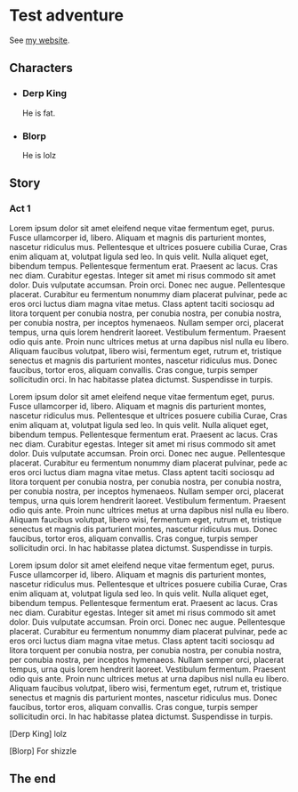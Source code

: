 # Test adventure


See [my website][].

[my website]: http://foo.bar.baz

## Characters

- ### Derp King

    He is fat.

- ### Blorp

    He is lolz

## Story

### Act 1

Lorem ipsum dolor sit amet eleifend neque vitae fermentum eget, purus. Fusce ullamcorper id, libero. Aliquam et magnis dis parturient montes, nascetur ridiculus mus. Pellentesque et ultrices posuere cubilia Curae, Cras enim aliquam at, volutpat ligula sed leo. In quis velit. Nulla aliquet eget, bibendum tempus. Pellentesque fermentum erat. Praesent ac lacus. Cras nec diam. Curabitur egestas. Integer sit amet mi risus commodo sit amet dolor. Duis vulputate accumsan. Proin orci. Donec nec augue. Pellentesque placerat. Curabitur eu fermentum nonummy diam placerat pulvinar, pede ac eros orci luctus diam magna vitae metus. Class aptent taciti sociosqu ad litora torquent per conubia nostra, per conubia nostra, per conubia nostra, per conubia nostra, per inceptos hymenaeos. Nullam semper orci, placerat tempus, urna quis lorem hendrerit laoreet. Vestibulum fermentum. Praesent odio quis ante. Proin nunc ultrices metus at urna dapibus nisl nulla eu libero. Aliquam faucibus volutpat, libero wisi, fermentum eget, rutrum et, tristique senectus et magnis dis parturient montes, nascetur ridiculus mus. Donec faucibus, tortor eros, aliquam convallis. Cras congue, turpis semper sollicitudin orci. In hac habitasse platea dictumst. Suspendisse in turpis.

Lorem ipsum dolor sit amet eleifend neque vitae fermentum eget, purus. Fusce ullamcorper id, libero. Aliquam et magnis dis parturient montes, nascetur ridiculus mus. Pellentesque et ultrices posuere cubilia Curae, Cras enim aliquam at, volutpat ligula sed leo. In quis velit. Nulla aliquet eget, bibendum tempus. Pellentesque fermentum erat. Praesent ac lacus. Cras nec diam. Curabitur egestas. Integer sit amet mi risus commodo sit amet dolor. Duis vulputate accumsan. Proin orci. Donec nec augue. Pellentesque placerat. Curabitur eu fermentum nonummy diam placerat pulvinar, pede ac eros orci luctus diam magna vitae metus. Class aptent taciti sociosqu ad litora torquent per conubia nostra, per conubia nostra, per conubia nostra, per conubia nostra, per inceptos hymenaeos. Nullam semper orci, placerat tempus, urna quis lorem hendrerit laoreet. Vestibulum fermentum. Praesent odio quis ante. Proin nunc ultrices metus at urna dapibus nisl nulla eu libero. Aliquam faucibus volutpat, libero wisi, fermentum eget, rutrum et, tristique senectus et magnis dis parturient montes, nascetur ridiculus mus. Donec faucibus, tortor eros, aliquam convallis. Cras congue, turpis semper sollicitudin orci. In hac habitasse platea dictumst. Suspendisse in turpis.

Lorem ipsum dolor sit amet eleifend neque vitae fermentum eget, purus. Fusce ullamcorper id, libero. Aliquam et magnis dis parturient montes, nascetur ridiculus mus. Pellentesque et ultrices posuere cubilia Curae, Cras enim aliquam at, volutpat ligula sed leo. In quis velit. Nulla aliquet eget, bibendum tempus. Pellentesque fermentum erat. Praesent ac lacus. Cras nec diam. Curabitur egestas. Integer sit amet mi risus commodo sit amet dolor. Duis vulputate accumsan. Proin orci. Donec nec augue. Pellentesque placerat. Curabitur eu fermentum nonummy diam placerat pulvinar, pede ac eros orci luctus diam magna vitae metus. Class aptent taciti sociosqu ad litora torquent per conubia nostra, per conubia nostra, per conubia nostra, per conubia nostra, per inceptos hymenaeos. Nullam semper orci, placerat tempus, urna quis lorem hendrerit laoreet. Vestibulum fermentum. Praesent odio quis ante. Proin nunc ultrices metus at urna dapibus nisl nulla eu libero. Aliquam faucibus volutpat, libero wisi, fermentum eget, rutrum et, tristique senectus et magnis dis parturient montes, nascetur ridiculus mus. Donec faucibus, tortor eros, aliquam convallis. Cras congue, turpis semper sollicitudin orci. In hac habitasse platea dictumst. Suspendisse in turpis.

[Derp King] lolz

[Blorp] For shizzle

## The end

